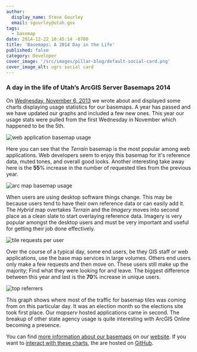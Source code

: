 ```yaml
---
author:
  display_name: Steve Gourley
  email: sgourley@utah.gov
tags:
  - basemap
date: 2014-12-22 10:45:14 -0700
title: 'Basemaps: A 2014 Day in the Life'
published: false
category: Developer
cover_image: '/src/images/pillar-blog/default-social-card.png'
cover_image_alt: ugrc social card
---
```


### A day in the life of Utah’s ArcGIS Server Basemaps 2014

On [Wednesday, November 6, 2013](/blog/2014-01-14-a-day-in-the-life-of-utahs-arcgis-server-base-maps) we wrote about and displayed some charts displaying usage statistics for our basemaps. A year has passed and we have updated our graphs and included a few new ones. This year our usage stats were pulled from the first Wednesday in November which happened to be the 5th.

![web application basemap usage](/images/404.png)

Here you can see that the _Terrain_ basemap is the most popular among web applications. Web developers seem to enjoy this basemap for it&#39;s reference data, muted tones, and overall good looks. Another interesting take away here is the **55**% increase in the number of requested tiles from the previous year.

![arc map basemap usage](/images/404.png)

When users are using desktop software things change. This may be because users tend to have their own reference data or can easily add it. The _Hybrid_ map overtakes _Terrain_ and the _Imagery_ moves into second place as a clean slate to start overlaying reference data. Imagery is very popular amongst the desktop users and must be very important and useful for getting their job done effectively.

![tile requests per user](/images/404.png)

Over the course of a typical day, some end users, be they GIS staff or web applications, use the base map services in large volumes. Others end users only make a few requests and then move on. These users still make up the majority; Find what they were looking for and leave. The biggest difference between this year and last is the **70**% increase in unique users.

![top referrers](/images/404.png)

This graph shows where most of the traffic for basemap tiles was coming from on this particular day. It was an election month so the elections site took first place. Our _mapserv_ hosted applications came in second. The breakup of other state agency usage is quite interesting with ArcGIS Online becoming a presence.

You can find [more information about our basemaps](/products/base-maps) on our [website](/). If you want to [interact with these charts](https://steveoh.github.io/Charts/), the are hosted on [GitHub](https://steveoh.github.io/Charts/).
